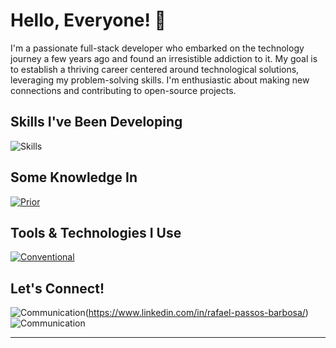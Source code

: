 # Hello, Everyone! 🤙

I'm a passionate full-stack developer who embarked on the technology journey a few years ago and found an irresistible addiction to it. My goal is to establish a thriving career centered around technological solutions, leveraging my problem-solving skills. I'm enthusiastic about making new connections and contributing to open-source projects.

## Skills I've Been Developing
![Skills](https://skillicons.dev/icons?i=html,css,js,ts,angular,react,nextjs,nodejs,nestjs,postgres,sequelize,tailwind&perline=6)

## Some Knowledge In
[![Prior](https://skillicons.dev/icons?i=py,mongodb,mysql,svelte,jest,bootstrap,figma,firebase,heroco&perline=3)](https://skillicons.dev)

## Tools & Technologies I Use
[![Conventional](https://skillicons.dev/icons?i=linux,vscode,git,docker,postman,vercel)](https://skillicons.dev)

## Let's Connect!
![Communication](https://skillicons.dev/icons?i=linkedin)(https://www.linkedin.com/in/rafael-passos-barbosa/) ![Communication](https://skillicons.dev/icons?i=discord,gmail,twitter)

---
